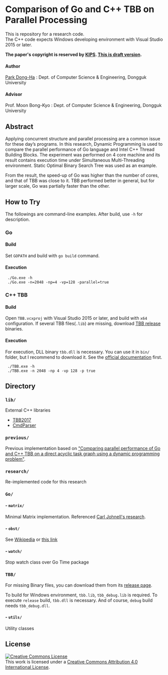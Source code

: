 # Comparison of Go and C++ TBB on Parallel Processing 

This is repository for a research code.   
The C++ code expects Windows developing environment with Visual Studio 2015 or later.

**The paper's copyright is reserved by [KIPS](http://www.kips.or.kr/). 
[This is draft version](./docs/Draft.md).**

#### Author
[Park Dong-Ha](luncliff@gmail.com) : Dept. of Computer Science & Engineering, Dongguk University 
#### Advisor
Prof. Moon Bong-Kyo : Dept. of Computer Science & Engineering, Dongguk University 

## Abstract
Applying concurrent structure and parallel processing are a common issue for these day’s programs. In this research, Dynamic Programming is used to compare the parallel performance of Go language and Intel C++ Thread Building Blocks. The experiment was performed on 4 core machine and its result contains execution time under Simultaneous Multi-Threading environment. Static Optimal Binary Search Tree was used as an example. 
 
From the result, the speed-up of Go was higher than the number of cores, and that of TBB was close to it. TBB performed better in general, but for larger scale, Go was partially faster than the other.  

## How to Try
The followings are command-line examples. After build, use `-h` for description.

### Go
#### Build
Set `GOPATH` and build with `go build` command.

#### Execution
```
 ./Go.exe -h
 ./Go.exe -n=2048 -np=4 -vp=128 -parallel=true
```

### C++ TBB
#### Build
Open `TBB.vcxproj` with Visual Studio 2015 or later, and build with `x64` configuration.
If several TBB files(`.lib`) are missing, download [TBB release](https://github.com/01org/tbb/releases) binaries.

#### Execution
For execution, DLL binary `tbb.dll` is necessary. You can use it in `bin/` folder, but I recommend to download it.
See the [official documentation](https://www.threadingbuildingblocks.org/documentation) first.
```
 ./TBB.exe -h
 ./TBB.exe -n 2048 -np 4 -vp 128 -p true
```

## Directory

### `lib/`
External C++ libraries
  - [TBB2017](https://github.com/01org/tbb)
  - [CmdParser](https://github.com/FlorianRappl/CmdParser)

### `previous/`
Previous implementation based on ["Comparing parallel performance of Go and C++ TBB on a direct acyclic task graph using a dynamic programming problem"](http://dl.acm.org/citation.cfm?id=2184575&dl=ACM&coll=DL&CFID=748048953&CFTOKEN=40164739).

### `research/`
Re-implemented code for this research


### `Go/`
#### - `matrix/`
Minimal Matrix implementation. Referenced [Carl Johnell's research](http://www.diva-portal.org/smash/get/diva2:824741/FULLTEXT03).

#### - `obst/`
See [Wikipedia](https://en.wikipedia.org/wiki/Optimal_binary_search_tree) or [this link](http://software.ucv.ro/~mburicea/lab5ASD.pdf)

#### - `watch/`
Stop watch class over Go Time package

### `TBB/`
For missing Binary files, you can download them from its [release page](https://github.com/01org/tbb/releases).

To build for Windows environment, `tbb.lib`, `tbb_debug.lib` is required. 
To execute `release` build, `tbb.dll` is necessary. And of course, `debug` build needs `tbb_debug.dll`. 

#### - `utils/`
Utility classes

## License
<a rel="license" href="http://creativecommons.org/licenses/by/4.0/"><img alt="Creative Commons License" style="border-width:0" src="https://i.creativecommons.org/l/by/4.0/88x31.png" /></a><br />This work is licensed under a <a rel="license" href="http://creativecommons.org/licenses/by/4.0/">Creative Commons Attribution 4.0 International License</a>.
